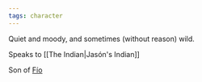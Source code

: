 ```yaml
---
tags: character
---
```

Quiet and moody, and sometimes (without reason) wild.

Speaks to [[The Indian|Jasón's Indian]]

Son of [Fío](</Fío>)